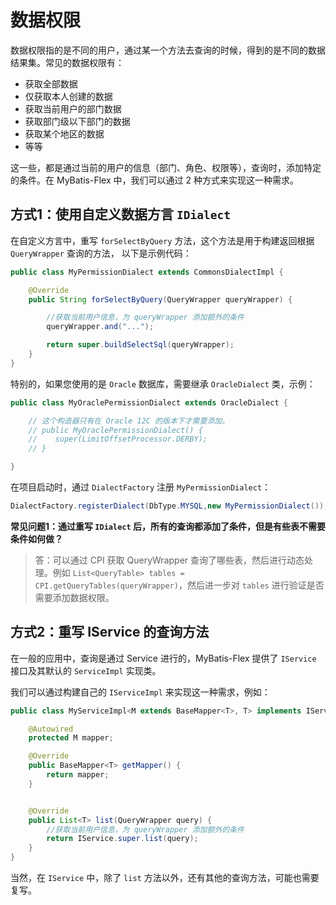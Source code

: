 # 数据权限

数据权限指的是不同的用户，通过某一个方法去查询的时候，得到的是不同的数据结果集。常见的数据权限有：

- 获取全部数据
- 仅获取本人创建的数据
- 获取当前用户的部门数据
- 获取部门级以下部门的数据
- 获取某个地区的数据
- 等等

这一些，都是通过当前的用户的信息（部门、角色、权限等），查询时，添加特定的条件。在 MyBatis-Flex 中，我们可以通过 2 种方式来实现这一种需求。

## 方式1：使用自定义数据方言 `IDialect`

在自定义方言中，重写 `forSelectByQuery` 方法，这个方法是用于构建返回根据 `QueryWrapper` 查询的方法， 以下是示例代码：

```java
public class MyPermissionDialect extends CommonsDialectImpl {

    @Override
    public String forSelectByQuery(QueryWrapper queryWrapper) {

        //获取当前用户信息，为 queryWrapper 添加额外的条件
        queryWrapper.and("...");

        return super.buildSelectSql(queryWrapper);
    }
}
```

特别的，如果您使用的是 `Oracle` 数据库，需要继承 `OracleDialect` 类，示例：

```java
public class MyOraclePermissionDialect extends OracleDialect {

    // 这个构造器只有在 Oracle 12C 的版本下才需要添加。
    // public MyOraclePermissionDialect() {
    //    super(LimitOffsetProcessor.DERBY);
    // }

}
```

在项目启动时，通过 `DialectFactory` 注册 `MyPermissionDialect`：

```java
DialectFactory.registerDialect(DbType.MYSQL,new MyPermissionDialect());
```

**常见问题1：通过重写 `IDialect` 后，所有的查询都添加了条件，但是有些表不需要条件如何做？**

>答：可以通过 CPI 获取 QueryWrapper 查询了哪些表，然后进行动态处理。例如 `List<QueryTable> tables = CPI.getQueryTables(queryWrapper)`，然后进一步对
> `tables` 进行验证是否需要添加数据权限。

## 方式2：重写 IService 的查询方法

在一般的应用中，查询是通过 Service 进行的，MyBatis-Flex 提供了 `IService` 接口及其默认的 `ServiceImpl` 实现类。

我们可以通过构建自己的 `IServiceImpl` 来实现这一种需求，例如：

```java
public class MyServiceImpl<M extends BaseMapper<T>, T> implements IService<T> {

    @Autowired
    protected M mapper;

    @Override
    public BaseMapper<T> getMapper() {
        return mapper;
    }


    @Override
    public List<T> list(QueryWrapper query) {
        //获取当前用户信息，为 queryWrapper 添加额外的条件
        return IService.super.list(query);
    }
}
```
当然，在 `IService` 中，除了 `list` 方法以外，还有其他的查询方法，可能也需要复写。
